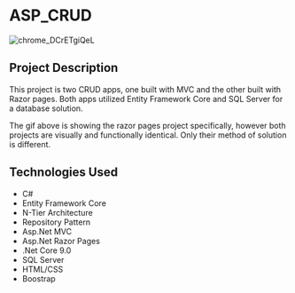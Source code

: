 # ASP_CRUD

![chrome_DCrETgiQeL](https://github.com/user-attachments/assets/35ebc00d-10f1-43d0-be7d-6f3bba9317f3)

 ## Project Description
 This project is two CRUD apps, one built with MVC and the other built with Razor pages. Both apps utilized Entity Framework Core and SQL Server for a database solution.

 The gif above is showing the razor pages project specifically, however both projects are visually and functionally identical. Only their method of solution is different.

 ## Technologies Used
  - C#
  - Entity Framework Core
  - N-Tier Architecture
  - Repository Pattern
  - Asp.Net MVC
  - Asp.Net Razor Pages
  - .Net Core 9.0
  - SQL Server
  - HTML/CSS
  - Boostrap



 

